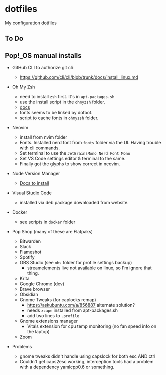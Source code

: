 # dotfiles

My configuration dotfiles

## To Do

## Pop!\_OS manual installs

- GitHub CLI to authorize git cli

  - https://github.com/cli/cli/blob/trunk/docs/install_linux.md

- Oh My Zsh

  - need to install `zsh` first. It's in `apt-packages.sh`
  - use the install script in the `ohmyzsh` folder.
  - [docs](https://github.com/ohmyzsh/ohmyzsh/wiki/Installing-ZSH)
  - fonts seems to be linked by dotbot.
  - script to cache fonts in `ohmyzsh` folder.

- Neovim

  - install from nvim folder
  - Fonts. Installed nerd font from `fonts` folder via the UI. Having trouble
    with cli commands.
  - Set terminal to use the `JetBrainsMono Nerd Font Mono`
  - Set VS Code settings editor & terminal to the same.
  - Finally got the glyphs to show correct in neovim.

- Node Version Manager

  - [Docs to install](https://github.com/nvm-sh/nvm#install--update-script)

- Visual Studio Code

  - installed via deb package downloaded from website.

- Docker

  - see scripts in `docker` folder

- Pop Shop (many of these are Flatpaks)

  - Bitwarden
  - Slack
  - Flameshot
  - Spotify
  - OBS Studio (see `obs` folder for profile settings backup)
    - streamelements live not available on linux, so I'm ignore that thing.
  - Krita
  - Google Chrome (dev)
  - Brave browser
  - Obsidian
  - Gnome Tweaks (for caplocks remap)
    - https://askubuntu.com/a/856887 alternate solution?
    - needs `xcape` installed from apt-packages.sh
    - add two lines to `.profile`
  - Gnome extensions manager
    - Vitals extension for cpu temp monitoring (no fan speed info on the laptop)
  - Zoom

- Problems

  - gnome tweaks didn't handle using capslock for both esc AND ctrl
  - Couldn't get caps2esc working, interception tools had a problem with a
    dependency yamlcpp0.6 or something.
